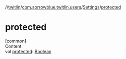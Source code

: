 //[twitlin](../../index.md)/[com.sorrowblue.twitlin.users](../index.md)/[Settings](index.md)/[protected](protected.md)



# protected  
[common]  
Content  
val [protected](protected.md): [Boolean](https://kotlinlang.org/api/latest/jvm/stdlib/kotlin/-boolean/index.html)  



